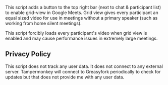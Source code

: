 This script adds a button to the top right bar (next to chat & participant list) to enable grid-view in Google Meets. Grid view gives every participant an equal sized video for use in meetings without a primary speaker (such as working from home silent meetings).

This script forcibly loads every participant's video when grid view is enabled and may cause performance issues in extremely large meetings.

## Privacy Policy

This script does not track any user data. It does not connect to any external server. Tampermonkey will connect to Greasyfork periodically to check for updates but that does not provide me with any user data.
